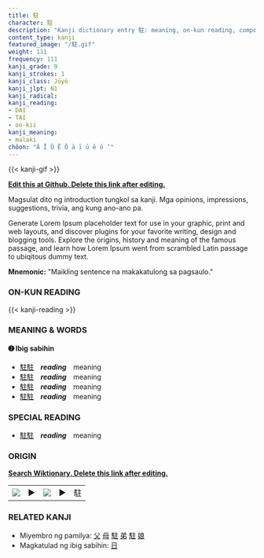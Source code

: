 ```yaml
---
title: 駐
character: 駐
description: "Kanji dictionary entry 駐: meaning, on-kun reading, compounds, origin, related kanji"
content_type: kanji
featured_image: "/駐.gif"
weight: 111
frequency: 111
kanji_grade: 9
kanji_strokes: 1
kanji_class: Jōyō
kanji_jlpt: N1
kanji_radical: 
kanji_reading: 
- DAI
- TAI
- oo-kii
kanji_meaning:
- malaki
chōon: "Ā Ī Ū Ē Ō ā ī ū ē ō ’"
---
```

[//]: # (Don't edit the line below. Kanji animated GIF code is automatically generated.)
{{< kanji-gif >}}

[//]: # (Edit below this line.)

**[Edit this at Github. Delete this link after editing.](https://github.com/tim0g/tim/tree/main/content/kanji/駐/index.md)**

Magsulat dito ng introduction tungkol sa kanji. Mga opinions, impressions, suggestions, trivia, ang kung ano-ano pa.

Generate Lorem Ipsum placeholder text for use in your graphic, print and web layouts, and discover plugins for your favorite writing, design and blogging tools. Explore the origins, history and meaning of the famous passage, and learn how Lorem Ipsum went from scrambled Latin passage to ubiqitous dummy text.
 
**Mnemonic:** "Maikling sentence na makakatulong sa pagsaulo."

### ON-KUN READING

[//]: # (Don't edit the line below. ON-KUN READING code is automatically generated.)
{{< kanji-reading >}}

### MEANING & WORDS

#### ➊ **Ibig sabihin**
  - [駐](../駐)[駐](../駐)　***reading***　meaning
  - [駐](../駐)[駐](../駐)　***reading***　meaning
  - [駐](../駐)[駐](../駐)　***reading***　meaning
  - [駐](../駐)[駐](../駐)　***reading***　meaning

### SPECIAL READING
  - [駐](../駐)[駐](../駐)　***reading***　meaning

### ORIGIN

**[Search Wiktionary. Delete this link after editing.](https://wiktionary.org/wiki/駐)**
<table class="kanji-table"><tr><td>
<img src="60px-駐-bronze.svg.png">
</td><td>▶</td><td>
<img src="60px-駐-oracle.svg.png">
</td><td>▶</td>
<td class="kanji-origin">駐</td>
</tr></table>

### RELATED KANJI
- Miyembro ng pamilya: [父](../父) [母](../母) [駐](../駐) [弟](../弟) [駐](../駐) [娘](../娘)
- Magkatulad ng ibig sabihin: [日](../日)
